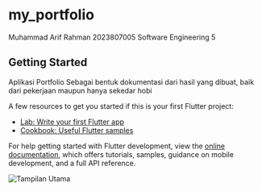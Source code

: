 # my_portfolio

Muhammad Arif Rahman
2023807005
Software Engineering
5

## Getting Started

Aplikasi Portfolio
Sebagai bentuk dokumentasi dari hasil yang dibuat, baik dari pekerjaan maupun hanya sekedar hobi

A few resources to get you started if this is your first Flutter project:

- [Lab: Write your first Flutter app](https://docs.flutter.dev/get-started/codelab)
- [Cookbook: Useful Flutter samples](https://docs.flutter.dev/cookbook)

For help getting started with Flutter development, view the
[online documentation](https://docs.flutter.dev/), which offers tutorials,
samples, guidance on mobile development, and a full API reference.

![Tampilan Utama]()
